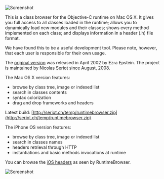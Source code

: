 ![Screenshot](https://github.com/nst/RuntimeBrowser/raw/master/art/screenshot.png "RuntimeBrowser Mac OS X")

This is a class browser for the Objective-C runtime on Mac OS X. It gives you full access to all classes loaded in the runtime; allows you to dynamically load new modules and their classes; shows every method implemented on each class; and displays information in a header (.h) file format.

We have found this to be a useful development tool. Please note, however, that each user is responsible for their own usage.

The [original version](http://www.prajnait.com/source/src_RuntimeBrowser.html) was released in April 2002 by Ezra Epstein. The project is maintained by Nicolas Seriot since August, 2008.

The Mac OS X version features:

  * browse by class tree, image or indexed list
  * search in classes contents
  * syntax colorization
  * drag and drop frameworks and headers
  
Latest build: [http://seriot.ch/temp/runtimebrowser.zip](http://seriot.ch/temp/runtimebrowser.zip)

The iPhone OS version features:

  * browse by class tree, image or indexed list
  * search in classes names
  * headers retrieval through HTTP
  * instantiations and basic methods invocations at runtime

You can browse the [iOS headers](https://github.com/nst/iOS-Runtime-Headers) as seen by RuntimeBrowser.

![Screenshot](https://github.com/nst/RuntimeBrowser/raw/master/art/screenshot_iphone.png "RuntimeBrowser iPhone")
